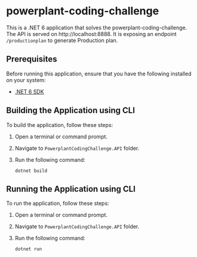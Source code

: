 # powerplant-coding-challenge

This is a .NET 6 application that solves the powerplant-coding-challenge. The API is served on http://localhost:8888. It is exposing an endpoint `/productionplan` to generate Production plan.

## Prerequisites

Before running this application, ensure that you have the following installed on your system:

- [.NET 6 SDK](https://dotnet.microsoft.com/download/dotnet/6.0)

## Building the Application using CLI

To build the application, follow these steps:

1. Open a terminal or command prompt.

2. Navigate to `PowerplantCodingChallenge.API` folder.

3. Run the following command:

   `dotnet build`
   
## Running the Application using CLI

To run the application, follow these steps:

1. Open a terminal or command prompt.

2. Navigate to `PowerplantCodingChallenge.API` folder.

3. Run the following command:

   `dotnet run`